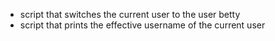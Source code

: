 + script that switches the current user to the user betty
+ script that prints the effective username of the current user
